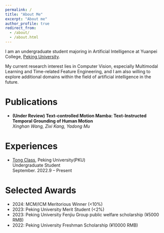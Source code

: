 ```yaml
---
permalink: /
title: "About Me"
excerpt: "About me"
author_profile: true
redirect_from: 
  - /about/
  - /about.html
---
```

I am an undergraduate student majoring in Artificial Intelligence at Yuanpei College, [Peking University](https://english.pku.edu.cn/). 


My current research interest lies in Computer Vision, especially Multimodal Learning and Time-related Feature Engineering, and I am also willing to explore additional domains within the field of artificial intelligence in the future.

Publications
======
- **(Under Review) Text-controlled Motion Mamba: Text-Instructed Temporal Grounding of Human Motion**
  <br/>
  _Xinghan Wang, Zixi Kang, Yadong Mu_
  <br/>
  
Experiences
======
- [Tong Class](https://tongclass.ac.cn/about/), Peking University(PKU)
  <br/>
  Undergraduate Student 
  <br/>
  September. 2022.9 – Present

Selected Awards
======
- 2024: MCM/ICM Meritorious Winner (<10%)
- 2023: Peking University Merit Student (<2%)
- 2023: Peking University Fenjiu Group public welfare scholarship (¥5000 RMB)
- 2022: Peking University Freshman Scholarship (¥10000 RMB)